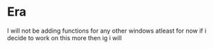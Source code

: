 # Era


I will not be adding functions for any other windows atleast for now if i decide to work on this more then ig i will

